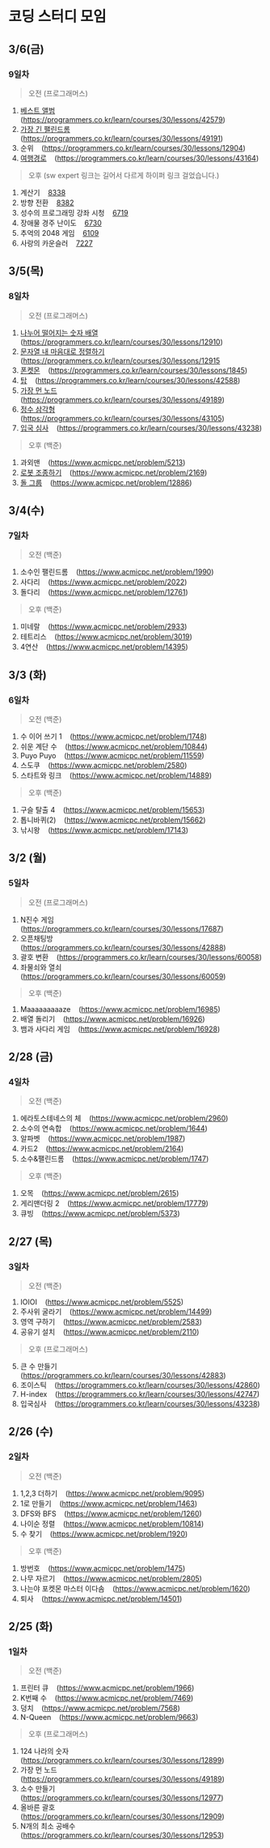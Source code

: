 # 코딩 스터디 모임

## 3/6(금)

### 9일차

> 오전 (프로그래머스)

1. [베스트 앨범](programmers/베스트앨범/) &nbsp;&nbsp; (https://programmers.co.kr/learn/courses/30/lessons/42579)
2. [가장 긴 팰린드롬](programmers/가장%20긴%20팰린드롬/) &nbsp;&nbsp; (https://programmers.co.kr/learn/courses/30/lessons/49191)
3. 순위 &nbsp;&nbsp; (https://programmers.co.kr/learn/courses/30/lessons/12904)
4. [여행경로](programmers/폰켓몬/) &nbsp;&nbsp; (https://programmers.co.kr/learn/courses/30/lessons/43164)

> 오후 (sw expert 링크는 길어서 다르게 하이퍼 링크 걸었습니다.)

1. 계산기 &nbsp;&nbsp; [8338](https://swexpertacademy.com/main/code/problem/problemDetail.do?contestProbId=AWxpQia60FgDFAWL&categoryId=AWxpQia60FgDFAWL&categoryType=CODE)
2. 방향 전환 &nbsp;&nbsp; [8382](https://swexpertacademy.com/main/code/problem/problemDetail.do?contestProbId=AWyNQrCahHcDFAVP&categoryId=AWyNQrCahHcDFAVP&categoryType=CODE)
3. 성수의 프로그래밍 강좌 시청 &nbsp;&nbsp; [6719](https://swexpertacademy.com/main/code/problem/problemDetail.do?contestProbId=AWd7sgDatsMDFAUh&categoryId=AWd7sgDatsMDFAUh&categoryType=CODE)
4. 장애물 경주 난이도 &nbsp;&nbsp; [6730](https://swexpertacademy.com/main/code/problem/problemDetail.do?contestProbId=AWefy5x65PoDFAUh&categoryId=AWefy5x65PoDFAUh&categoryType=CODE)
5. 추억의 2048 게임 &nbsp;&nbsp; [6109](https://swexpertacademy.com/main/code/problem/problemDetail.do?contestProbId=AWbrg9uabZsDFAWQ&categoryId=AWbrg9uabZsDFAWQ&categoryType=CODE)
6. 사랑의 카운슬러 &nbsp;&nbsp; [7227](https://swexpertacademy.com/main/code/problem/problemDetail.do?contestProbId=AWlQUD2qtysDFAVS&categoryId=AWlQUD2qtysDFAVS&categoryType=CODE)

## 3/5(목)

### 8일차

> 오전 (프로그래머스)

1. [나누어 떨어지는 숫자 배열](programmers/나누어%20떨어지는%20숫자%20배열/) &nbsp;&nbsp; (https://programmers.co.kr/learn/courses/30/lessons/12910)
2. [문자열 내 마음대로 정렬하기](programmers/문자열%20내%20마음대로%20정렬하기/) &nbsp;&nbsp; (https://programmers.co.kr/learn/courses/30/lessons/12915
3. [폰켓몬](programmers/폰켓몬/) &nbsp;&nbsp; (https://programmers.co.kr/learn/courses/30/lessons/1845)
4. [탑](programmers/탑/) &nbsp;&nbsp; (https://programmers.co.kr/learn/courses/30/lessons/42588)
5. [가장 먼 노드](programmers/가장%20먼%20노드/) &nbsp;&nbsp; (https://programmers.co.kr/learn/courses/30/lessons/49189)
6. [정수 삼각형](programmers/정수%20삼각형/) &nbsp;&nbsp; (https://programmers.co.kr/learn/courses/30/lessons/43105)
7. [입국 심사](programmers/입국%20심사/) &nbsp;&nbsp; (https://programmers.co.kr/learn/courses/30/lessons/43238)

> 오후 (백준)

1. 과외맨 &nbsp;&nbsp; (https://www.acmicpc.net/problem/5213)
2. [로봇 조종하기](baekjoon/2169/) &nbsp;&nbsp; (https://www.acmicpc.net/problem/2169)
3. [돌 그룹](baekjoon/12886/) &nbsp;&nbsp; (https://www.acmicpc.net/problem/12886)


## 3/4(수)

### 7일차

> 오전 (백준)

1. 소수인 팰린드롬 &nbsp;&nbsp; (https://www.acmicpc.net/problem/1990)
2. 사다리 &nbsp;&nbsp; (https://www.acmicpc.net/problem/2022)
3. 돌다리 &nbsp;&nbsp; (https://www.acmicpc.net/problem/12761)

> 오후 (백준)

1. 미네랄 &nbsp;&nbsp; (https://www.acmicpc.net/problem/2933)
2. 테트리스 &nbsp;&nbsp; (https://www.acmicpc.net/problem/3019)
3. 4연산 &nbsp;&nbsp; (https://www.acmicpc.net/problem/14395)


## 3/3 (화)

### 6일차

> 오전 (백준)

1. 수 이어 쓰기 1 &nbsp;&nbsp; (https://www.acmicpc.net/problem/1748)
2. 쉬운 계단 수 &nbsp;&nbsp; (https://www.acmicpc.net/problem/10844)
3. Puyo Puyo &nbsp;&nbsp; (https://www.acmicpc.net/problem/11559)
4. 스도쿠 &nbsp;&nbsp; (https://www.acmicpc.net/problem/2580)
5. 스타트와 링크 &nbsp;&nbsp; (https://www.acmicpc.net/problem/14889)

> 오후 (백준)

1. 구슬 탈출 4 &nbsp;&nbsp; (https://www.acmicpc.net/problem/15653)
2. 톱니바퀴(2) &nbsp;&nbsp; (https://www.acmicpc.net/problem/15662)
3. 낚시왕 &nbsp;&nbsp; (https://www.acmicpc.net/problem/17143)


## 3/2 (월)

### 5일차

> 오전 (프로그래머스)

1. N진수 게임 &nbsp;&nbsp; (https://programmers.co.kr/learn/courses/30/lessons/17687)
2. 오픈채팅방 &nbsp;&nbsp; (https://programmers.co.kr/learn/courses/30/lessons/42888)
3. 괄호 변환 &nbsp;&nbsp; (https://programmers.co.kr/learn/courses/30/lessons/60058)
4. 좌물쇠와 열쇠 &nbsp;&nbsp; (https://programmers.co.kr/learn/courses/30/lessons/60059)

> 오후 (백준)

1. Maaaaaaaaaze &nbsp;&nbsp; (https://www.acmicpc.net/problem/16985)
2. 배열 돌리기 &nbsp;&nbsp; (https://www.acmicpc.net/problem/16926)
3. 뱀과 사다리 게임 &nbsp;&nbsp; (https://www.acmicpc.net/problem/16928)

## 2/28 (금)

### 4일차

> 오전 (백준)

1. 에라토스테네스의 체 &nbsp;&nbsp; (https://www.acmicpc.net/problem/2960)
2. 소수의 연속합 &nbsp;&nbsp; (https://www.acmicpc.net/problem/1644)
3. 알파벳 &nbsp;&nbsp; (https://www.acmicpc.net/problem/1987)
4. 카드2 &nbsp;&nbsp; (https://www.acmicpc.net/problem/2164)
5. 소수&팰린드롬 &nbsp;&nbsp; (https://www.acmicpc.net/problem/1747)

> 오후 (백준)

1. 오목 &nbsp;&nbsp; (https://www.acmicpc.net/problem/2615)
2. 게리맨더링 2 &nbsp;&nbsp; (https://www.acmicpc.net/problem/17779)
3. 큐빙 &nbsp;&nbsp; (https://www.acmicpc.net/problem/5373)


## 2/27 (목)

### 3일차

> 오전 (백준)

1. IOIOI &nbsp;&nbsp; (https://www.acmicpc.net/problem/5525)
2. 주사위 굴라기 &nbsp;&nbsp; (https://www.acmicpc.net/problem/14499)
3. 영역 구하기 &nbsp;&nbsp; (https://www.acmicpc.net/problem/2583)
4. 공유기 설치 &nbsp;&nbsp; (https://www.acmicpc.net/problem/2110)

> 오후 (프로그래머스)

5. 큰 수 만들기 &nbsp;&nbsp; (https://programmers.co.kr/learn/courses/30/lessons/42883)
6. 조이스틱 &nbsp;&nbsp; (https://programmers.co.kr/learn/courses/30/lessons/42860)
7. H-index &nbsp;&nbsp; (https://programmers.co.kr/learn/courses/30/lessons/42747)
8. 입국심사 &nbsp;&nbsp; (https://programmers.co.kr/learn/courses/30/lessons/43238)


## 2/26 (수)

### 2일차

> 오전 (백준)

1. 1,2,3 더하기 &nbsp;&nbsp; (https://www.acmicpc.net/problem/9095)
2. 1로 만들기 &nbsp;&nbsp; (https://www.acmicpc.net/problem/1463)
3. DFS와 BFS &nbsp;&nbsp; (https://www.acmicpc.net/problem/1260)
4. 나이순 정렬 &nbsp;&nbsp; (https://www.acmicpc.net/problem/10814)
5. 수 찾기 &nbsp;&nbsp; (https://www.acmicpc.net/problem/1920)

> 오후 (백준)

1. 방번호 &nbsp;&nbsp; (https://www.acmicpc.net/problem/1475)
2. 나무 자르기 &nbsp;&nbsp; (https://www.acmicpc.net/problem/2805)
3. 나는야 포켓몬 마스터 이다솜 &nbsp;&nbsp; (https://www.acmicpc.net/problem/1620)
4. 퇴사 &nbsp;&nbsp; (https://www.acmicpc.net/problem/14501)

## 2/25 (화)

### 1일차

> 오전 (백준)

1. 프린터 큐 &nbsp;&nbsp; (https://www.acmicpc.net/problem/1966)
2. K번째 수 &nbsp;&nbsp; (https://www.acmicpc.net/problem/7469)
3. 덩치 &nbsp;&nbsp; (https://www.acmicpc.net/problem/7568)
4. N-Queen &nbsp;&nbsp; (https://www.acmicpc.net/problem/9663)

> 오후 (프로그래머스)

1. 124 나라의 숫자 &nbsp;&nbsp; (https://programmers.co.kr/learn/courses/30/lessons/12899)
2. 가장 먼 노드 &nbsp;&nbsp; (https://programmers.co.kr/learn/courses/30/lessons/49189)
3. 소수 만들기 &nbsp;&nbsp; (https://programmers.co.kr/learn/courses/30/lessons/12977)
4. 올바른 괄호 &nbsp;&nbsp; (https://programmers.co.kr/learn/courses/30/lessons/12909)
5. N개의 최소 공배수 &nbsp;&nbsp; (https://programmers.co.kr/learn/courses/30/lessons/12953)

